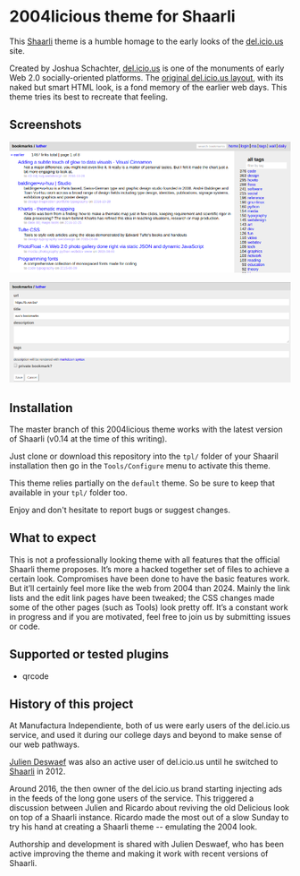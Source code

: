 2004licious theme for Shaarli
=============================

This [Shaarli](https://github.com/shaarli/shaarli) theme is a humble homage to the early looks of the 
[del.icio.us](http://del.icio.us) site.

Created by Joshua Schachter, [del.icio.us](https://en.wikipedia.org/wiki/Delicious_(website)) is one of the 
monuments of early Web 2.0 socially-oriented platforms. The [original del.icio.us layout](https://www.flickr.com/photos/joshu/albums/72157600740166824/), 
with its naked but smart HTML look, is a fond memory of the earlier web days. This theme tries its best to 
recreate that feeling.

Screenshots
-----------
![Index page](https://raw.githubusercontent.com/ManufacturaInd/shaarli-2004licious-theme/master/sample-screenshots/index.png)

![Add a link page](https://github.com/ManufacturaInd/shaarli-2004licious-theme/raw/master/sample-screenshots/add.png)

Installation
------------
The master branch of this 2004licious theme works with the latest version of Shaarli (v0.14 at the time of this 
writing).

Just clone or download this repository into the `tpl/` folder of your Shaaril installation then go in the 
`Tools/Configure` menu to activate this theme.

This theme relies partially on the `default` theme. So be sure to keep that available in your `tpl/` folder too.

Enjoy and don't hesitate to report bugs or suggest changes.

What to expect
--------------
This is not a professionally looking theme with all features that the official Shaarli theme proposes.
It’s more a hacked together set of files to achieve a certain look. Compromises have been done to have the basic
features work. But it’ll certainly feel more like the web from 2004 than 2024. Mainly the link lists and the edit 
link pages have been tweaked; the CSS changes made some of the other pages (such as Tools) look pretty off. 
It’s a constant work in progress and if you are motivated, feel free to join us by submitting issues or code.

Supported or tested plugins
---------------------------
 - qrcode

History of this project
-----------------------
At Manufactura Independiente, both of us were early users of the del.icio.us service, and used it during our 
college days and beyond to make sense of our web pathways.

[Julien Deswaef](http://xuv.be) was also an active user of del.icio.us until he switched to 
[Shaarli](https://github.com/shaarli/shaarli) in 2012.

Around 2016, the then owner of the del.icio.us brand starting injecting ads in the feeds of the long gone users 
of the service. This triggered a discussion between Julien and Ricardo about reviving the old Delicious look on 
top of a Shaarli instance. Ricardo made the most out of a slow Sunday to try his hand at creating a Shaarli 
theme -- emulating the 2004 look.

Authorship and development is shared with Julien Deswaef, who has been active improving the theme and making it 
work with recent versions of Shaarli.
